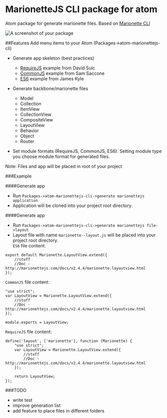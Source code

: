 # MarionetteJS CLI package for atom

Atom package for generate marionette files.
Based on [Marionette CLI](https://github.com/denar90/marionette-cli)

![A screenshot of your package](https://f.cloud.github.com/assets/69169/2290250/c35d867a-a017-11e3-86be-cd7c5bf3ff9b.gif)

##Features
Add menu items to your Atom (Packages->atom-marionettejs-cli)
- Generate app skeleton (best practices)
  - [RequireJS](https://github.com/davidsulc/structuring-backbone-with-requirejs-and-marionette) example from David Sulc
  - [CommonJS](https://github.com/samccone/marionette-browserify) example from Sam Saccone
  - [ES6](https://github.com/thejameskyle/marionette-wires) example from James Kyle

- Generate backbone/marionette files 
  - Model
  - Collection
  - ItemView
  - CollectionView
  - CompositeView
  - LayoutView
  - Behavior
  - Object
  - Router
- Set module formats (RequireJS, CommonJS, ES6). Setting module type you choose module format for generated files.

Note: Files and app will be placed in root of your project

###Example

####Generate app
- Run `Packages->atom-marionettejs-cli->generate marionettejs application`
- Application will be cloned into your project root directory.

####Generate app
- Run `Packages->atom-marionettejs-cli->generate marionettejs file->layout`
- Layout file with name `marionette--layout.js` will be placed into your project root directory.<br/>
`ES6` file content:<br/>
```
export default Marionette.LayoutView.extend({
	//stuff
	//Doc - http://marionettejs.com/docs/v2.4.4/marionette.layoutview.html
});
```

`CommonJS` file content:<br/>
```
"use strict";
var LayoutView = Marionette.LayoutView.extend({
	//stuff
	//Doc - http://marionettejs.com/docs/v2.4.4/marionette.layoutview.html
});

module.exports = LayoutView;
```

`RequireJS` file content:<br/>
```
define('layout', ['marionette'], function (Marionette) {
	"use strict";
	var LayoutView = Marionette.LayoutView.extend({
		//stuff
		//Doc - http://marionettejs.com/docs/v2.4.4/marionette.layoutview.html
	});

	return LayoutView;
});
```

###TODO
- write test
- improve generation list
- add feature to place files in different folders
